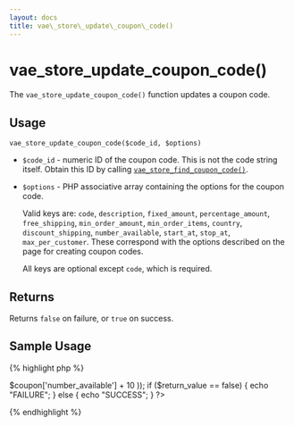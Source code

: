 ```yaml
---
layout: docs
title: vae\_store\_update\_coupon\_code()
---
```


# vae\_store\_update\_coupon\_code()

The `vae_store_update_coupon_code()` function updates a coupon code.

## Usage

`vae_store_update_coupon_code($code_id, $options)`

-   `$code_id` - numeric ID of the coupon code. This is not the code
    string itself. Obtain this ID by calling
    [`vae_store_find_coupon_code()`](/php_vae_store_find_coupon_code/).

-   `$options` - PHP associative array containing the options for the
    coupon code.

    Valid keys are: `code`, `description`, `fixed_amount`,
    `percentage_amount`, `free_shipping`, `min_order_amount`,
    `min_order_items`, `country`, `discount_shipping`,
    `number_available`, `start_at`, `stop_at`, `max_per_customer`. These
    correspond with the options described on the page for creating
    coupon codes.

    All keys are optional except `code`, which is required.

## Returns

Returns `false` on failure, or `true` on success.

## Sample Usage

{% highlight php %}
<?php
// Add 10 to the number available of this coupon code
$coupon = vae_store_find_coupon_code($code);
$return_value = vae_store_update_coupon_code($coupon['id'], array(
  'number_available' => $coupon['number_available'] + 10
));
if ($return_value == false) {
  echo "FAILURE";
} else {
  echo "SUCCESS";
}
?>
{% endhighlight %}
